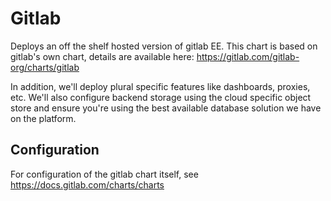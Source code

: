 # Gitlab

Deploys an off the shelf hosted version of gitlab EE.  This chart is based on gitlab's own chart, details are available here: https://gitlab.com/gitlab-org/charts/gitlab

In addition, we'll deploy plural specific features like dashboards, proxies, etc.  We'll also configure backend storage using the cloud specific object store and ensure you're using the best available database solution we have on the platform.

## Configuration

For configuration of the gitlab chart itself, see https://docs.gitlab.com/charts/charts